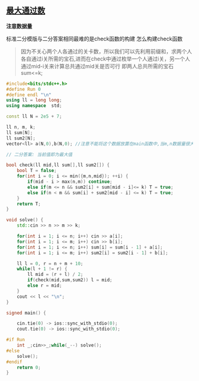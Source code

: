 
## [最大通过数](https://www.lanqiao.cn/courses/21967/learning/?id=1337943&compatibility=false)


 **注意数据量**

标准二分模版与二分答案相同最难的是check函数的构建
怎么构建check函数

> 因为不关心两个人各通过的关卡数，所以我们可以先利用前缀和，求两个人各自通过i关所需的宝石,进而在check中通过枚举一个人通过i关，另一个人通过mid-i关来计算总共通过mid关是否可行 即两人总共所需的宝石sum<=k;

```cpp
#include<bits/stdc++.h>
#define Run 0
#define endl "\n"
using ll = long long;
using namespace  std;

const ll N = 2e5 + 7;

ll n, m, k;
ll sum[N];
ll sum2[N];
vector<ll> a(N,0),b(N,0); //注意不能将这个数据放置在main函数中,当m,n数据量很大时会造成栈溢出

// 二分答案: 当前值即为最大值

bool check(ll mid,ll sum[],ll sum2[]) {
    bool T = false;
    for(int i = 0; i <= min({m,n,mid}); ++i) {
        if(mid - i > max(n,m)) continue;
        else if(m <= n && sum2[i] + sum[mid - i]<= k) T = true;
        else if(n < m && sum[i] + sum2[mid - i] <= k) T = true;
    }
    return T;
}

void solve() { 
    std::cin >> n >> m >> k;

    for(int i = 1; i <= n; i++) cin >> a[i];
    for(int i = 1; i <= m; i++) cin >> b[i];
    for(int i = 1; i <= n; i++) sum[i] = sum[i - 1] + a[i];
    for(int i = 1; i <= m; i++) sum2[i] = sum2[i - 1] + b[i];

    ll l = 0, r = n + m + 10;
    while(l + 1 != r) {
        ll mid = (r + l) / 2;
        if(check(mid,sum,sum2)) l = mid;
        else r = mid;
    }
    cout << l << "\n";
}

signed main() {

    cin.tie(0) -> ios::sync_with_stdio(0);
    cout.tie(0) -> ios::sync_with_stdio(0);

#if Run
    int _;cin>>_;while(_--) solve();
#else
    solve();
#endif
    return 0;
}
``` 
